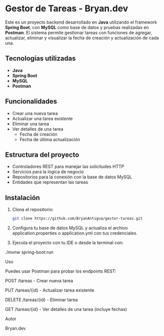 # Gestor de Tareas - Bryan.dev

Este es un proyecto backend desarrollado en **Java** utilizando el framework **Spring Boot**, con **MySQL** como base de datos y pruebas realizadas en **Postman**. El sistema permite gestionar tareas con funciones de agregar, actualizar, eliminar y visualizar la fecha de creación y actualización de cada una.

## Tecnologías utilizadas

- **Java**
- **Spring Boot**
- **MySQL**
- **Postman**

## Funcionalidades

- Crear una nueva tarea
- Actualizar una tarea existente
- Eliminar una tarea
- Ver detalles de una tarea
  - Fecha de creación
  - Fecha de última actualización

## Estructura del proyecto

- Controladores REST para manejar las solicitudes HTTP
- Servicios para la lógica de negocio
- Repositorios para la conexión con la base de datos MySQL
- Entidades que representan las tareas

## Instalación

1. Clona el repositorio:
   ```bash
   git clone https://github.com/BryanAntigua/gestor-tareas.git

2. Configura tu base de datos MySQL y actualiza el archivo application.properties o application.yml con tus credenciales.


3. Ejecuta el proyecto con tu IDE o desde la terminal con:

./mvnw spring-boot:run



Uso

Puedes usar Postman para probar los endpoints REST:

POST /tareas - Crear nueva tarea

PUT /tareas/{id} - Actualizar tarea existente

DELETE /tareas/{id} - Eliminar tarea

GET /tareas/{id} - Ver detalles de una tarea (incluye fechas)


Autor

Bryan.dev
